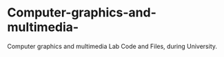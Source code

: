 # Computer-graphics-and-multimedia-
Computer graphics and multimedia Lab Code and Files, during University.
